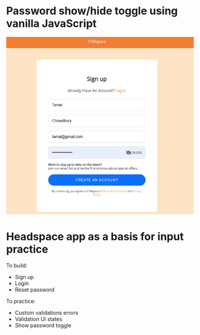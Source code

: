 # Password show/hide toggle using vanilla JavaScript

<img src="./media/screengrab.gif" alt="password toggle demo" />


# Headspace app as a basis for input practice

To build:

- Sign up
- Login
- Reset password

To practice:

- Custom validations errors
- Validation UI states
- Show password toggle
